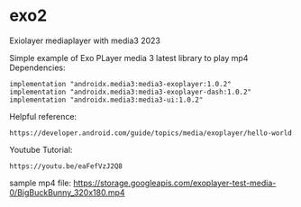 # exo2
Exiolayer mediaplayer with media3 2023

Simple example of Exo PLayer media 3 latest library to play mp4
Dependencies:
```
implementation "androidx.media3:media3-exoplayer:1.0.2"
implementation "androidx.media3:media3-exoplayer-dash:1.0.2"
implementation "androidx.media3:media3-ui:1.0.2"

```
Helpful reference:
```
https://developer.android.com/guide/topics/media/exoplayer/hello-world
```
Youtube Tutorial:
```
https://youtu.be/eaFefVzJ2Q8
```

sample mp4 file:
https://storage.googleapis.com/exoplayer-test-media-0/BigBuckBunny_320x180.mp4


